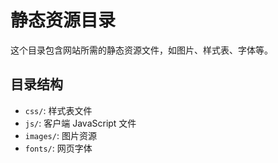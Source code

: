 # 静态资源目录

这个目录包含网站所需的静态资源文件，如图片、样式表、字体等。

## 目录结构

- `css/`: 样式表文件
- `js/`: 客户端 JavaScript 文件
- `images/`: 图片资源
- `fonts/`: 网页字体
